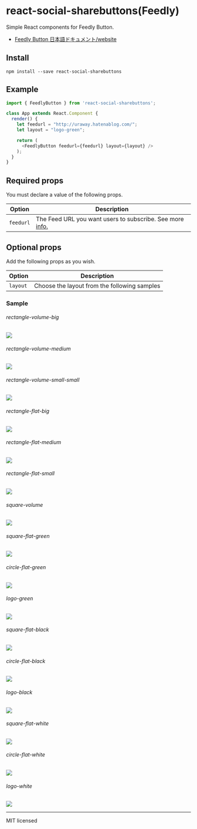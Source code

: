 # react-social-sharebuttons(Feedly)
Simple React components for Feedly Button.

- [Feedly Button 日本語ドキュメント/website](http://uraway.hatenablog.com/entry/2016/02/06/000000)

## Install
```
npm install --save react-social-sharebuttons
```

## Example
```javascript
import { FeedlyButton } from 'react-social-sharebuttons';

class App extends React.Component {
  render() {
    let feedurl = "http://uraway.hatenablog.com/";
    let layout = "logo-green";

    return (
      <FeedlyButton feedurl={feedurl} layout={layout} />
    );
  }
}
```

## Required props
You must declare a value of the following props.

Option|Description
------|-----
`feedurl`| The Feed URL you want users to subscribe. See more [info.](http://feedly.uservoice.com/knowledgebase/articles/206805-what-is-my-feed-url-)

## Optional props

Add the following props as you wish.

Option|Description
---|---
`layout`| Choose the layout from the following samples

### Sample
###### rectangle-volume-big
![](http://s3.feedly.com/img/follows/feedly-follow-rectangle-volume-big_2x.png)

###### rectangle-volume-medium
![](http://s3.feedly.com/img/follows/feedly-follow-rectangle-volume-medium_2x.png)

###### rectangle-volume-small-small
![](http://s3.feedly.com/img/follows/feedly-follow-rectangle-volume-small_2x.png)

###### rectangle-flat-big
![](http://s3.feedly.com/img/follows/feedly-follow-rectangle-flat-big_2x.png)

###### rectangle-flat-medium
![](http://s3.feedly.com/img/follows/feedly-follow-rectangle-flat-medium_2x.png)

###### rectangle-flat-small
![](http://s3.feedly.com/img/follows/feedly-follow-rectangle-flat-small_2x.png)

###### square-volume
![](http://s3.feedly.com/img/follows/feedly-follow-square-volume_2x.png)

###### square-flat-green
![](http://s3.feedly.com/img/follows/feedly-follow-square-flat-green_2x.png)

###### circle-flat-green
![](http://s3.feedly.com/img/follows/feedly-follow-circle-flat-green_2x.png)

###### logo-green
![](http://s3.feedly.com/img/follows/feedly-follow-logo-green_2x.png)

###### square-flat-black
![](http://s3.feedly.com/img/follows/feedly-follow-square-flat-black_2x.png)

###### circle-flat-black
![](http://s3.feedly.com/img/follows/feedly-follow-circle-flat-black_2x.png)

###### logo-black
![](http://s3.feedly.com/img/follows/feedly-follow-logo-black_2x.png)

###### square-flat-white
![](http://s3.feedly.com/img/follows/feedly-follow-square-flat-white_2x.png)

###### circle-flat-white
![](http://s3.feedly.com/img/follows/feedly-follow-circle-flat-white_2x.png)

###### logo-white
![](http://s3.feedly.com/img/follows/feedly-follow-logo-white_2x.png)

---
MIT licensed
